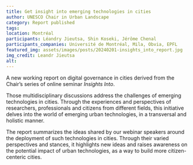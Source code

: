 ```yaml
---
title: Get insight into emerging technologies in cities
author: UNESCO Chair in Urban Landscape
category: Report published
tags:
location: Montréal
participants: Léandry Jieutsa, Shin Koseki, Jérôme Chenal 
participants_companies: Université de Montréal, Mila, Obvia, EPFL
featured_img: assets/images/posts/20240201-insights_into_report.jpg
img_credit: Leandr Jieutsa
alt:
---
```

A new working report on digital governance in cities derived from the Chair’s series of online seminar *Insights Into*.

Those multidisciplinary discussions address  the challenges of emerging technologies in cities. Through the experiences and perspectives of researchers, professionals and citizens from different fields, this initiative delves into the world of emerging urban technologies, in a transversal and holistic manner.

The report summarizes the ideas shared by our webinar speakers around the deployment of such technologies in cities. Through their varied perspectives and stances, it highlights new ideas and raises awareness on the potential impact of urban technologies, as a way to build more citizen-centeric cities.
